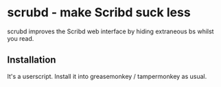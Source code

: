 # scrubd - make Scribd suck less

scrubd improves the Scribd web interface by hiding extraneous bs whilst you read.

## Installation

It's a userscript. Install it into greasemonkey / tampermonkey as usual.
